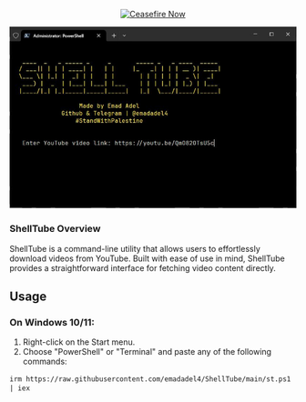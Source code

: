 
<p align="center">
  <a href="Support.md" rel="nofollow">
    <img src="https://raw.githubusercontent.com/Safouene1/support-palestine-banner/master/StandWithPalestine.svg" alt="Ceasefire Now" style="width:35%;">
  </a>
</p>



 <p>
  <p align="center">
    <img src="https://raw.githubusercontent.com/emadadel4/ShellTube/main/demo.jpg" alt="ShellTube" style="max-width: 100%;">
</p>

### ShellTube Overview
ShellTube is a command-line utility that allows users to effortlessly download videos from YouTube. Built with ease of use in mind, ShellTube provides a straightforward interface for fetching video content directly.

## Usage

<h3>On Windows 10/11:</h3>
<ol>
<li>Right-click on the Start menu.</li>
<li>Choose "PowerShell" or "Terminal" and paste any of the following commands:</li>
</ol>

 <pre><code>irm https://raw.githubusercontent.com/emadadel4/ShellTube/main/st.ps1 | iex</code></pre>

